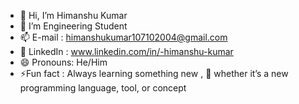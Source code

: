 - 👋 Hi, I’m <Bold>Himanshu Kumar</Bold>
- 🌱 I’m Engineering Student
- 📫 E-mail : himanshukumar107102004@gmail.com
- 📇 LinkedIn : www.linkedin.com/in/-himanshu-kumar
- 😄 Pronouns: He/Him
- ⚡Fun fact : Always learning something new , 🧐 whether it’s a new programming language, tool, or concept
<!---
ku-himanshu/ku-himanshu is a ✨ special ✨ repository because its `README.md` (this file) appears on your GitHub profile.
You can click the Preview link to take a look at your changes.
--->
